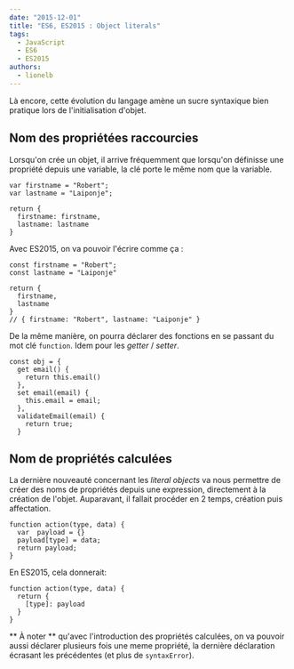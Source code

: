 ```yaml
---
date: "2015-12-01"
title: "ES6, ES2015 : Object literals"
tags:
  - JavaScript
  - ES6
  - ES2015
authors:
  - lionelb
---
```


Là encore, cette évolution du langage amène un sucre syntaxique bien pratique
lors de l'initialisation d'objet.

## Nom des propriétées raccourcies

Lorsqu'on crée un objet, il arrive fréquemment que lorsqu'on définisse une
propriété depuis une variable, la clé porte le même nom que la variable.

```
var firstname = "Robert";
var lastname = "Laiponje";

return {
  firstname: firstname,
  lastname: lastname
}
```

Avec ES2015, on va pouvoir l'écrire comme ça&nbsp;:
```
const firstname = "Robert";
const lastname = "Laiponje"

return {
  firstname, 
  lastname
}
// { firstname: "Robert", lastname: "Laiponje" }
```

De la même manière, on pourra déclarer des fonctions en se passant du mot clé
`function`. Idem pour les *getter* / *setter*.
```
const obj = {
  get email() {
    return this.email()
  },
  set email(email) {
    this.email = email;
  },
  validateEmail(email) {
    return true;
  }
```

## Nom de propriétés calculées

La dernière nouveauté concernant les *literal objects* va nous permettre 
de créer des noms de propriétés depuis une expression, directement à la 
création de l'objet. Auparavant, il fallait procéder en 2 temps, création 
puis affectation.

```
function action(type, data) {
  var  payload = {}
  payload[type] = data;
  return payload;
}
```
En ES2015, cela donnerait:
```
function action(type, data) {
  return {
    [type]: payload
  }
}
```
** À noter **  qu'avec l'introduction des propriétés calculées, on va pouvoir 
aussi déclarer plusieurs fois une meme propriété, la dernière déclaration 
écrasant les précédentes (et plus de `syntaxError`).

